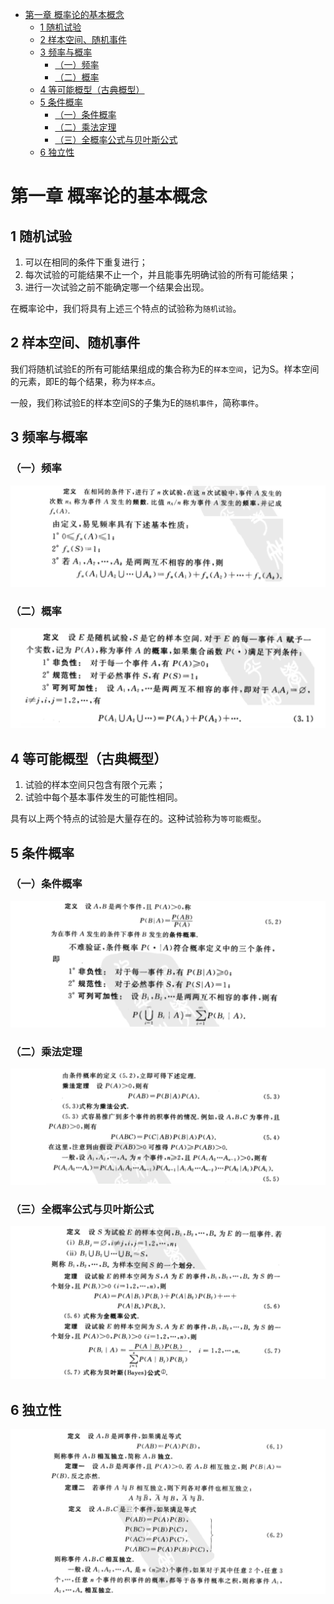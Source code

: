 - [第一章 概率论的基本概念](#%e7%ac%ac%e4%b8%80%e7%ab%a0-%e6%a6%82%e7%8e%87%e8%ae%ba%e7%9a%84%e5%9f%ba%e6%9c%ac%e6%a6%82%e5%bf%b5)
  - [1 随机试验](#1-%e9%9a%8f%e6%9c%ba%e8%af%95%e9%aa%8c)
  - [2 样本空间、随机事件](#2-%e6%a0%b7%e6%9c%ac%e7%a9%ba%e9%97%b4%e9%9a%8f%e6%9c%ba%e4%ba%8b%e4%bb%b6)
  - [3 频率与概率](#3-%e9%a2%91%e7%8e%87%e4%b8%8e%e6%a6%82%e7%8e%87)
    - [（一）频率](#%e4%b8%80%e9%a2%91%e7%8e%87)
    - [（二）概率](#%e4%ba%8c%e6%a6%82%e7%8e%87)
  - [4 等可能概型（古典概型）](#4-%e7%ad%89%e5%8f%af%e8%83%bd%e6%a6%82%e5%9e%8b%e5%8f%a4%e5%85%b8%e6%a6%82%e5%9e%8b)
  - [5 条件概率](#5-%e6%9d%a1%e4%bb%b6%e6%a6%82%e7%8e%87)
    - [（一）条件概率](#%e4%b8%80%e6%9d%a1%e4%bb%b6%e6%a6%82%e7%8e%87)
    - [（二）乘法定理](#%e4%ba%8c%e4%b9%98%e6%b3%95%e5%ae%9a%e7%90%86)
    - [（三）全概率公式与贝叶斯公式](#%e4%b8%89%e5%85%a8%e6%a6%82%e7%8e%87%e5%85%ac%e5%bc%8f%e4%b8%8e%e8%b4%9d%e5%8f%b6%e6%96%af%e5%85%ac%e5%bc%8f)
  - [6 独立性](#6-%e7%8b%ac%e7%ab%8b%e6%80%a7)

# 第一章 概率论的基本概念
## 1 随机试验
1. 可以在相同的条件下重复进行；
2. 每次试验的可能结果不止一个，并且能事先明确试验的所有可能结果；
3. 进行一次试验之前不能确定哪一个结果会出现。

在概率论中，我们将具有上述三个特点的试验称为`随机试验`。

## 2 样本空间、随机事件
我们将随机试验E的所有可能结果组成的集合称为E的`样本空间`，记为S。样本空间的元素，即E的每个结果，称为`样本点`。

一般，我们称试验E的样本空间S的子集为E的`随机事件`，简称`事件`。

## 3 频率与概率
### （一）频率
![1](prob_basic1.png)

### （二）概率
![1](prob_basic2.png)

## 4 等可能概型（古典概型）
1. 试验的样本空间只包含有限个元素；
2. 试验中每个基本事件发生的可能性相同。

具有以上两个特点的试验是大量存在的。这种试验称为`等可能概型`。

## 5 条件概率
### （一）条件概率
![1](prob_basic3.png)

### （二）乘法定理
![1](prob_basic4.png)

### （三）全概率公式与贝叶斯公式
![1](prob_basic5.png)

## 6 独立性
![1](prob_basic6.png)
